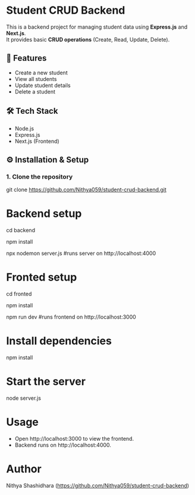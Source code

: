 # Student CRUD Backend

This is a backend project for managing student data using **Express.js** and **Next.js**.  
It provides basic **CRUD operations** (Create, Read, Update, Delete).



## 🚀 Features
- Create a new student
- View all students
- Update student details
- Delete a student



## 🛠️ Tech Stack
- Node.js
- Express.js
- Next.js (Frontend)



## ⚙️ Installation & Setup

### 1. Clone the repository

git clone https://github.com/Nithya059/student-crud-backend.git

# Backend setup
cd backend

npm install

npx nodemon server.js #runs server on http://localhost:4000

# Fronted setup
cd fronted 

npm install

npm run dev #runs frontend on http://localhost:3000

# Install dependencies
npm install

# Start the server
node server.js

# Usage
- Open http://localhost:3000 to view the frontend.
- Backend runs on http://localhost:4000.
  
# Author
Nithya Shashidhara (https://github.com/Nithya059/student-crud-backend)
